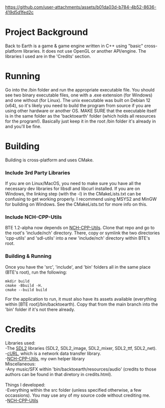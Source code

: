 https://github.com/user-attachments/assets/b01da03d-b784-4b52-8636-419d5d1fed2c

# Project Background
Back to Earth is a game & game engine written in C++ using "basic" cross-platform libraries. It does not use OpenGL or another API/engine. The libraries I used are in the 'Credits' section.

# Running
Go into the /bin folder and run the appropriate executable file. You should see two binary executable files, one with a .exe extension (for Windows) and one without (for Linux). The unix executable was built on Debian 12 (x64), so it's likely you need to build the program from source if you are using other hardware or another OS. MAKE SURE that the executable itself is in the same folder as the 'backtoearth' folder (which holds all resources for the program!). Basically just keep it in the root /bin folder it's already in and you'll be fine.

# Building
Building is cross-platform and uses CMake.

### Include 3rd Party Libraries
If you are on Linux/MacOS, you need to make sure you have all the necessary dev libraries for libsdl and libcurl installed. If you are on Windows, the linking step (with the -l) in the CMakeLists.txt can be confusing to get working properly. I recommend using MSYS2 and MinGW for building on Windows. See the CMakeLists.txt for more info on this.

### Include NCH-CPP-Utils
BTE 1.2-alpha now depends on <a href="https://github.com/noahc606/nch-cpp-utils">NCH-CPP-Utils</a>. Clone that repo and go to the root's 'include/nch' directory. There, copy or symlink the two directories 'cpp-utils' and 'sdl-utils' into a new 'include/nch' directory within BTE's root.

### Building & Running
Once you have the 'src', 'include', and 'bin' folders all in the same place (BTE's root), run the following:
```
mkdir build
cmake -Bbuild -H.
cmake --build build
```

For the application to run, it must also have its assets available (everything within [BTE root]/bin/backtoearth). Copy that from the main branch into the 'bin' folder if it's not there already.

# Credits
Libraries used:<br>
-The <a href="https://www.libsdl.org/">SDL2</a> libraries (SDL2, SDL2_image, SDL2_mixer, SDL2_ttf, SDL2_net).<br>
-<a href="https://curl.se/">cURL</a>, which is a network data transfer library.<br>
-<a href="https://github.com/noahc606/nch-cpp-utils">NCH-CPP-Utils</a>, my own helper library
<br>
Miscellaneous:<br>
-Any music/SFX within 'bin/backtoearth/resources/audio' (credits to those authors can be found in that diretory in credits.html).<br>
<br>
Things I developed:<br>
-Everything within the src folder (unless specified otherwise, a few occassions). You may use any of my source code without crediting me.<br>
-<a href="https://github.com/noahc606/nch-cpp-utils">NCH-CPP-Utils</a>